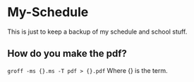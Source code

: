# My-Schedule

This is just to keep a backup of my schedule
and school stuff.

## How do you make the pdf?
`groff -ms {}.ms -T pdf > {}.pdf`
Where {} is the term.

